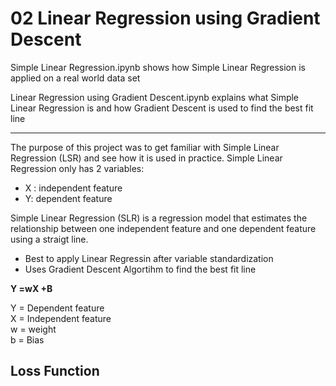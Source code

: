 # 02 Linear Regression using Gradient Descent

Simple Linear Regression.ipynb shows how Simple Linear Regression is applied on a real world data set

Linear Regression using Gradient Descent.ipynb explains what Simple Linear Regression is and how Gradient Descent is used to find the best fit line

----------------------------------------------------------------------------------------------------------------------------------------------------------

The purpose of this project was to get familiar with Simple Linear Regression (LSR) and see how it is used in practice. Simple Linear Regression only has 2 variables:

- X : independent feature
- Y: dependent feature

Simple Linear Regression (SLR) is a regression model that estimates the relationship between one independent feature and one dependent feature using a straigt line.
- Best to apply Linear Regressin after variable standardization
- Uses Gradient Descent Algortihm to find the best fit line

**Y =wX +B**

Y = Dependent feature\
X = Independent feature\
w = weight\
b = Bias

## Loss Function
